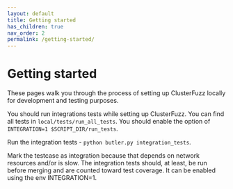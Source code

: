 ```yaml
---
layout: default
title: Getting started
has_children: true
nav_order: 2
permalink: /getting-started/
---
```


# Getting started
These pages walk you through the process of setting up ClusterFuzz locally for
development and testing purposes.

You should run integrations tests while setting up ClusterFuzz. You can find all tests
in `local/tests/run_all_tests`. You should enable the option of `INTEGRATION=1 $SCRIPT_DIR/run_tests`.

Run the integration tests - `python butler.py integration_tests`.

Mark the testcase as integration because that depends on network resources and/or is slow.
The integration tests should, at least, be run before merging and are counted toward
test coverage. It can be enabled using the env INTEGRATION=1.

